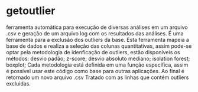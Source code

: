 # getoutlier
ferramenta automática para execução de diversas análises em um arquivo .csv e geração de um arquivo log com os resultados das análises. É uma ferramenta para a exclusão dos outliers da base.
Esta ferramenta mapeia a base de dados e realiza a seleção das colunas quantitativas, assim pode-se optar pela metodologia de idenficação de outliers, estão disponíveis os métodos:
desvio padão;
z-score;
desvio absoluto mediano;
isolation forest;
boxplot;
Cada metodologia está definida em uma função específica, assim é possível usar este código como base para outras aplicações.
Ao final é retornado um novo arquivo .csv Tratado com as linhas que contém outliers excluidas.
